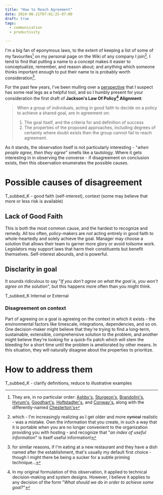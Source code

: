 ```yaml
---
title: "How to Reach Agreement"
date: 2024-06-21T07:01:25-07:00
draft: true
tags:
  - communication
  - productivity

---
```

I'm a big fan of eponymous laws, to the extent of keeping a list of some of my favourites[^favourite-laws] on my personal page on the Wiki of any company I join[^own-your-own-information]. I tend to find that putting a name to a concept makes it easier to conceptualize, remember, and reason about; and anything which someone thinks important enough to put their name to is probably worth consideration[^eponymous-dish].
<!--more-->
For the past few years, I've been mulling over a [perspective](https://fosstodon.org/@scubbo/112598934484845346) that I suspect has some real legs as a helpful tool, and so I humbly present for your consideration the first draft of **Jackson's Law Of Policy[^what-is-a-policy] Alignment**:

> When a group of individuals, acting in good faith to decide on a policy to achieve a shared goal, are in agreement on:
> 1. The goal itself, and the criteria for and definition of success
> 2. The properties of the proposed approaches, including degrees of certainty where doubt exists
> then the group cannot fail to reach agreement.

As it stands, the observation itself is not particularly interesting - "_when people agree, then they agree_" smells like a tautology. Where it gets interesting in in observing the converse - if disagreement on conclusion exists, then this observation enumerates the possible causes.

# Possible causes of disagreement

T_subbed_K - good faith (self-interest), context (some may believe that more or less risk is available)

## Lack of Good Faith

This is both the most common cause, and the hardest to recognize and remedy. All too often, policy-makers are _not_ acting entirely in good faith to whole-heartedly and solely achieve the goal. Manager may choose a solution that allows their team to garner more glory or avoid toilsome work. Legislators may support laws that harm their constituents but benefit themselves. Self-interest abounds, and is powerful.

## Disclarity in goal

It sounds ridiculous to say "_If you don't agree on what the goal is, you won't agree on the solution_", but this happens more often than you might think.

T_subbed_K Internal or External

### Disagreement on context

Part of agreeing on a goal is agreeing on the context in which it exists - the environmental factors like timescale, integrations, dependencies, and so on. One decision-maker might believe that they're trying to find a long-term, sustainable, extensible, comprehensive solution to the problem, and another might believe they're looking for a quick-fix patch which will stem the bleeding for a short time until the problem is ameliorated by other means. In this situation, they will naturally disagree about the properties to prioritize.

# How to address them

T_subbed_K - clarify definitions, reduce to illustrative examples

[^favourite-laws]: They are, in no particular order: [Ashby's](https://en.wikipedia.org/wiki/Variety_(cybernetics)#Law_of_requisite_variety), [Sturgeon's](https://en.wikipedia.org/wiki/Sturgeon%27s_law), [Brandolini's](https://en.wikipedia.org/wiki/Brandolini%27s_law), [Hyrum's](https://en.wikipedia.org/wiki/API#Hyrums), [Goodhart's](https://en.wikipedia.org/wiki/Goodhart%27s_law), [Hoftstadter's](https://en.wikipedia.org/wiki/Hofstadter%27s_law), and [Conway's](https://en.wikipedia.org/wiki/Conway%27s_law), along with the differently-named [Chesterton's](https://en.wikipedia.org/wiki/G._K._Chesterton#Chesterton's_fence)
[^own-your-own-information]: which - I'm increasingly realizing as I get older and more ~~cynical~~ realistic - was a mistake. Own the information that you create, in such a way that it is portable when you are no longer convenient to the organization providing you with hosting - and recognize that "_an index of useful information_" is itself useful information!
[^eponymous-dish]: for similar reasons, if I'm eating at a new restaurant and they have a dish named after the establishment, that's usually my default first choice - though I might there be being a sucker for a subtle priming technique...
[^what-is-a-policy]: In my original formulation of this observation, it applied to technical decision-making and system designs. However, I believe it applies to any decision of the form "_What should we do in order to achieve some goal?_"

<!--
Reminders of patterns you often forget:

Images:
![Alt-text](url "Caption")

Internal links:
[Link-text](\{\{< ref "/posts/name-of-post" >}})
(remove the slashes - this is so that the commented-out content will not prevent a built while editing)
-->